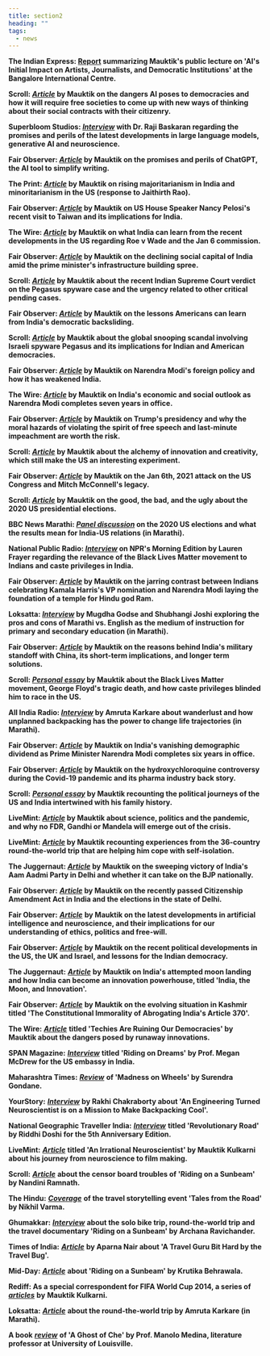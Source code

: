 ```yaml
---
title: section2
heading: ""
tags:
  - news
---
```

**T﻿he Indian Express: [Report](https://indianexpress.com/article/cities/bangalore/ai-fake-news-neuroscientist-mauktik-kulkarni-9122990/) summarizing Mauktik's public lecture on 'AI's Initial Impact on Artists, Journalists, and Democratic Institutions' at the Bangalore International Centre.**

**Scroll: *[Article](https://scroll.in/article/1050595/the-misinformation-armageddon-how-artificial-intelligence-could-undermine-democracies)* by Mauktik on the dangers AI poses to democracies and how it will require free societies to come up with new ways of thinking about their social contracts with their citizenry.**

**S﻿uperbloom Studios: *[Interview](https://www.linkedin.com/pulse/conversation-between-dr-raji-baskaran-mr-mauktik-kulkarni)* with Dr. Raji Baskaran regarding the promises and perils of the latest developments in large language models, generative AI and neuroscience.**

**Fair Observer: *[Article](https://www.fairobserver.com/business/one-hundred-years-of-chatgptude/)* by Mauktik on the promises and perils of ChatGPT, the AI tool to simplify writing.**

**The Print: *[Article](https://theprint.in/opinion/from-tablighi-jamaat-to-bilkis-bano-majoritarianism-growing-in-india-leftists-not-all-wrong/1185511/)* by Mauktik on rising majoritarianism in India and minoritarianism in the US (response to Jaithirth Rao).**

**Fair Observer: *[Article](https://www.fairobserver.com/politics/an-indian-perspective-on-nancy-pelosis-taiwan-visit/)* by Mauktik on US House Speaker Nancy Pelosi's recent visit to Taiwan and its implications for India.**

**The Wire: *[Article](https://thewire.in/world/witnessing-the-weeks-when-decades-happen)* by Mauktik on what India can learn from the recent developments in the US regarding Roe v Wade and the Jan 6 commission.**

**Fair Observer: *[Article](https://www.fairobserver.com/region/central_south_asia/mauktik-kulkarni-narendra-modi-economy-education-pandemic-response-india-politics-news-16221/)* by Mauktik on the declining social capital of India amid the prime minister's infrastructure building spree.**

**Scroll: *[Article](https://scroll.in/article/1010095/in-seven-years-of-modi-an-unravelling-of-indias-proud-democratic-traditions)* by Mauktik about the recent Indian Supreme Court verdict on the Pegasus spyware case and the urgency related to other critical pending cases.**

**Fair Observer: *[Article](https://www.fairobserver.com/region/north_america/mauktik-kulkarni-donald-trump-narendra-modi-january-6-commission-capitol-hill-insurrection-democracy-news-00781/)* by Mauktik on the lessons Americans can learn from India's democratic backsliding.**

**Scroll: *[Article](https://scroll.in/article/1001373/why-americans-should-be-alarmed-by-the-pegasus-spyware-controversy-in-india)* by Mauktik about the global snooping scandal involving Israeli spyware Pegasus and its implications for Indian and American democracies.**

**Fair Observer: *[Article](https://www.fairobserver.com/region/central_south_asia/mauktik-kulkarni-indian-foreign-policy-india-narendra-modi-prime-minister-india-news-32803/)* by Mauktik on Narendra Modi's foreign policy and how it has weakened India.**

**The Wire: *[Article](https://thewire.in/politics/modi-nationalism-indian-economy-gdp-unemployment-hindutva-love-jihad)* by Mauktik on India's economic and social outlook as Narendra Modi completes seven years in office.**

**Fair Observer: *[Article](https://www.fairobserver.com/region/north_america/mauktik-kulkarni-donald-trump-atatck-us-system-government-politics-us-economy-news-71621/)* by Mauktik on Trump's presidency and why the moral hazards of violating the spirit of free speech and last-minute impeachment are worth the risk.**

**Scroll: *[Article](https://scroll.in/article/983614/as-robots-dance-in-the-us-and-animation-films-get-soul-a-cautionary-tale-brews-in-india)* by Mauktik about the alchemy of innovation and creativity, which still make the US an interesting experiment.**

**Fair Observer: *[Article](https://www.fairobserver.com/region/north_america/mauktik-kulkarni-mitch-mcconnell-senate-minority-leader-capitol-donald-trump-us-politics-news-16251/)* by Mauktik on the Jan 6th, 2021 attack on the US Congress and Mitch McConnell's legacy.**

**Scroll: *[Article](https://scroll.in/global/978840/what-donald-trump-told-us-about-the-good-bad-and-ugly-aspects-of-the-usa)* by Mauktik on the good, the bad, and the ugly about the 2020 US presidential elections.**

**BBC News Marathi: *[Panel discussion](https://www.youtube.com/watch?v=oSQ1RsDTNOI)* on the 2020 US elections and what the results mean for India-US relations (in Marathi).**

**National Public Radio: *[Interview](https://www.npr.org/2020/10/13/923170360/what-does-caste-privilege-mean-for-south-asians-in-the-u-s)* on NPR's Morning Edition by Lauren Frayer regarding the relevance of the Black Lives Matter movement to Indians and caste privileges in India.**

**Fair Observer: *[Article](https://www.fairobserver.com/politics/mauktik-kulkarni-hindu-nationalism-narendra-modi-ayodhya-temple-republicanism-india-news-19112/)* by Mauktik on the jarring contrast between Indians celebrating Kamala Harris's VP nomination and Narendra Modi laying the foundation of a temple for Hindu god Ram.**

**Loksatta: *[Interview](https://www.loksatta.com/chaturang-news/blogger-and-short-film-maker-mauktik-kulkarni-garja-marathicha-jayjaykar-dd70-2240216/)* by Mugdha Godse and Shubhangi Joshi exploring the pros and cons of Marathi vs. English as the medium of instruction for primary and secondary education (in Marathi).**

**Fair Observer:** ***[Article](https://www.fairobserver.com/region/central_south_asia/mauktik-kulkarni-india-china-standoff-narendra-modi-economy-nationalism-trade-news-14100/)* by Mauktik on the reasons behind India's military standoff with China, its short-term implications, and longer term solutions.**

**Scroll: *[Personal essay](https://scroll.in/article/963715/first-person-my-caste-privilege-in-india-blinded-me-to-the-reality-of-racism-in-the-us)* by Mauktik about the Black Lives Matter movement, George Floyd's tragic death, and how caste privileges blinded him to race in the US.**

**All India Radio: *[Interview](https://drive.google.com/file/d/1sVsb5BPrGpzAKQSuvqDmenI82rBCur9J/view)* by Amruta Karkare about wanderlust and how unplanned backpacking has the power to change life trajectories (in Marathi).**

**Fair Observer:** ***[Article](https://www.fairobserver.com/region/central_south_asia/mauktik-kulkarni-narendra-modi-six-years-office-economy-unemployment-covid-19-india-news-14251/)* by Mauktik on India's vanishing demographic dividend as Prime Minister Narendra Modi completes six years in office.**

**Fair Observer:** [](https://www.livemint.com/opinion/columns/science-and-politics-should-not-be-at-odds-11587211205573.html)[](https://scroll.in/article/960239/the-personal-is-political-how-events-on-two-continents-drove-a-wedge-between-my-father-and-me)***[Article](https://www.fairobserver.com/region/central_south_asia/mauktik-kulkarni-india-hydroxychloroquine-generics-covid-19-drug-trials-news-15511/)* by Mauktik on the hydroxychloroquine controversy during the Covid-19 pandemic and its pharma industry back story.**

**Scroll:** [](https://www.livemint.com/opinion/columns/science-and-politics-should-not-be-at-odds-11587211205573.html)***[Personal essay](https://scroll.in/article/960239/the-personal-is-political-how-events-on-two-continents-drove-a-wedge-between-my-father-and-me)* by Mauktik recounting the political journeys of the US and India intertwined with his family history.**

**LiveMint: *[Article](https://www.livemint.com/opinion/columns/science-and-politics-should-not-be-at-odds-11587211205573.html)* by Mauktik about science, politics and the pandemic, and why no FDR, Gandhi or Mandela will emerge out of the crisis.**

**LiveMint: *[Article](https://www.livemint.com/opinion/online-views/life-has-its-share-from-phone-free-globetrotting-to-quarantine-11585544890472.html)* by Mauktik recounting experiences from the 36-country round-the-world trip that are helping him cope with self-isolation.**

**The Juggernaut: *[Article](https://www.thejuggernaut.com/india-aam-aadmi-party)* by Mauktik on the sweeping victory of India's Aam Aadmi Party in Delhi and whether it can take on the BJP nationally.**

**Fair Observer:** [](https://www.fairobserver.com/region/central_south_asia/india-citizenship-amendment-act-protests-bjp-aap-win-delhi-news-13321/)***[Article](https://www.fairobserver.com/region/central_south_asia/india-citizenship-amendment-act-protests-bjp-aap-win-delhi-news-13321/)* by Mauktik on the recently passed Citizenship Amendment Act in India and the elections in the state of Delhi.**

**Fair Observer:** ***[Article](https://www.fairobserver.com/more/science/artificial-intelligence-ai-news-neuroscience-science-news-today-47191/)*** **by Mauktik on the latest developments in artificial intelligence and neuroscience, and their implications for our understanding of ethics, politics and free-will.**

**Fair Observer:** ***[Article](https://www.fairobserver.com/region/central_south_asia/democracy-india-israel-benjamin-netanyahu-brexit-donald-trump-impeachment-world-news-79482/)*** **by Mauktik on the recent political developments in the US, the UK and Israel, and lessons for the Indian democracy.**

**The Juggernaut:** ***[Article](https://thejuggernaut.com/article?id=O0FiGDeyqBSMN7jcZcxm5)*** **by Mauktik on India's attempted moon landing and how India can become an innovation powerhouse, titled 'India, the Moon, and Innovation'.**

**Fair Observer:** ***[Article](https://www.fairobserver.com/region/central_south_asia/kashmir-news-india-article-370-jammu-kashmir-world-news-32390/)*** **by Mauktik on the evolving situation in Kashmir titled 'The Constitutional Immorality of Abrogating India's Article 370'.**

**The Wire:** ***[Article](https://thewire.in/tech/connectivity-social-media-miniaturisation-electronics-democracy)*** **titled 'Techies Are Ruining Our Democracies' by Mauktik about the dangers posed by runaway innovations.**

**SPAN Magazine:** ***[Interview](https://span.state.gov/travel/mauktik-kulkarni/20181201)*** **titled 'Riding on Dreams' by Prof. Megan McDrew for the US embassy in India.**

**Maharashtra Times:** ***[Review](https://maharashtratimes.indiatimes.com/editorial/samwad/book-by-mauktik-kulkarni/articleshow/61507214.cms)*** **of 'Madness on Wheels' by Surendra Gondane.**

**YourStory:** ***[Interview](https://yourstory.com/2014/09/riding-on-a-sunbeam/)*** **by Rakhi Chakraborty about 'An Engineering Turned Neuroscientist is on a Mission to Make Backpacking Cool'.**

**National Geographic Traveller India:** ***[Interview](https://www.magzter.com/articles/1304/231845/5965bc80491cc)*** **titled 'Revolutionary Road' by Riddhi Doshi for the 5th Anniversary Edition.**

**LiveMint:** ***[Article](https://www.livemint.com/Sundayapp/e6QXZ1rhcqNOyeD4uJe9MJ/An-irrational-neuroscientist.html)*** **titled 'An Irrational Neuroscientist' by Mauktik Kulkarni about his journey from neuroscience to film making.**

**Scroll:** ***[Article](https://scroll.in/reel/808715/censor-board-finally-clears-a-documentary-featuring-captive-animals-cutting-out-the-animals)*** **about the censor board troubles of 'Riding on a Sunbeam' by Nandini Ramnath.**

**The Hindu:** ***[Coverage](https://www.thehindu.com/todays-paper/tp-features/tp-metroplus/tales-from-the-road/article7191005.ece)*** **of the travel storytelling event 'Tales from the Road' by Nikhil Varma.**

**Ghumakkar:** ***[Interview](https://www.ghumakkar.com/ghumakkar-interview-mauktik-kulkarni/)*** **about the solo bike trip, round-the-world trip and the travel documentary 'Riding on a Sunbeam' by Archana Ravichander.**

**Times of India:** ***[Article](https://timesofindia.indiatimes.com/city/nagpur/A-travel-guru-bit-hard-by-the-travel-bug/articleshow/40875655.cms)*** **by Aparna Nair about 'A Travel Guru Bit Hard by the Travel Bug'.**

**Mid-Day:** ***[Article](https://www.mid-day.com/articles/new-documentary-takes-you-from-mumbai-to-nagaland-via-10-cities-on-boat-bike-and-bullock/17262179)*** **about 'Riding on a Sunbeam' by Krutika Behrawala.**

**Rediff: As a special correspondent for FIFA World Cup 2014, a series of** ***[articles](https://www.rediff.com/search/mauktik?src=hp_us_pc)*** **by** **Mauktik Kulkarni.**

**Loksatta:** ***[Article](https://www.loksatta.com/lokrang-news/world-trip-by-mauktik-kulkarni-202309/)*** **about the round-the-world trip by Amruta Karkare (in Marathi).**

**A book** ***[review](http://www.medina502.com/classes/a-ghost-of-che.html)*** **of 'A Ghost of Che' by Prof. Manolo Medina, literature professor at University of Louisville.**